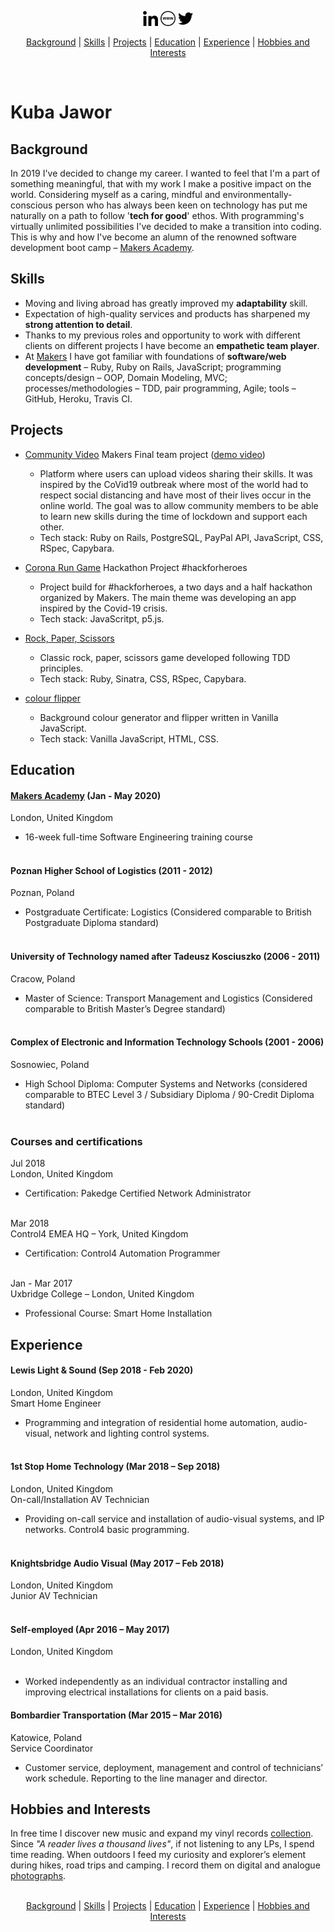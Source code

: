<p align="center">
<a href="https://linkedin.com/in/kubajawor" target="_blank" rel="norefferer"><img src="/files/linkedin.png" alt="linkedin" width="24px"></a> <a href="https://kubajawor.dev" target="_blank" rel="norefferer"><img src="/files/www.png" alt="www" width="24px"></a> <a href="https://twitter.com/plkujaw" target="_blank" rel="norefferer"><img src="/files/twitter.png" alt="twitter" width="24px"></a>
</p>
<p align="center">
<a href="#background">Background</a> |
<a href="#skills">Skills</a> |
<a href="#projects">Projects</a> |
<a href="#education">Education</a> |
<a href="#experience">Experience</a> |
<a href="#hobbies-and-interests">Hobbies and Interests</a>

</p>
</br>

# Kuba Jawor

## Background

In 2019 I've decided to change my career. I wanted to feel that I'm a part of something meaningful, that with my work I make a positive impact on the world. Considering myself as a caring, mindful and environmentally-conscious person who has always been keen on technology has put me naturally on a path to follow '**tech for good**' ethos. With programming's virtually unlimited possibilities I've decided to make a transition into coding. This is why and how I've become an alumn of the renowned software development boot camp – [Makers Academy](https://makers.tech).

## Skills

-   Moving and living abroad has greatly improved my **adaptability** skill.
-   Expectation of high-quality services and products has sharpened my **strong attention to detail**.
-   Thanks to my previous roles and opportunity to work with different clients on different projects I have become an **empathetic team player**.
-   At [Makers](https://makers.tech) I have got familiar with foundations of **software/web development** – Ruby, Ruby on Rails, JavaScript; programming concepts/design – OOP, Domain Modeling, MVC; processes/methodologies – TDD, pair programming, Agile; tools – GitHub, Heroku, Travis CI.

## Projects

-   [Community Video](https://github.com/plkujaw/co-vid20-20) Makers Final team project ([demo video](https://youtu.be/xNpah5xL_l0?t=2597))

    -   Platform where users can upload videos sharing their skills. It was inspired by the CoVid19 outbreak where most of the world had to respect social distancing and have most of their lives occur in the online world. The goal was to allow community members to be able to learn new skills during the time of lockdown and support each other.
    -   Tech stack: Ruby on Rails, PostgreSQL, PayPal API, JavaScript, CSS, RSpec, Capybara.
    
- [Corona Run Game](https://github.com/plkujaw/hfh_corona_game) Hackathon Project #hackforheroes

  - Project build for #hackforheroes, a two days and a half hackathon organized by Makers. The main theme was developing an app inspired by the Covid-19 crisis.
  - Tech stack: JavaScritpt, p5.js.

-   [Rock, Paper, Scissors](https://github.com/plkujaw/rps-challenge)

    -   Classic rock, paper, scissors game developed following TDD principles.
    -   Tech stack: Ruby, Sinatra, CSS, RSpec, Capybara.

-   [colour flipper](https://github.com/plkujaw/js-colour-flipper)
    -   Background colour generator and flipper written in Vanilla JavaScript.
    -   Tech stack: Vanilla JavaScript, HTML, CSS.

## Education

#### [Makers Academy](https://makers.tech) (Jan - May 2020)</br>

London, United Kingdom

-   16-week full-time Software Engineering training course</br></br>

#### Poznan Higher School of Logistics (2011 - 2012)</br>

Poznan, Poland

-   Postgraduate Certificate: Logistics
    (Considered comparable to British Postgraduate Diploma standard)</br></br>

#### University of Technology named after Tadeusz Kosciuszko (2006 - 2011)</br>

Cracow, Poland

-   Master of Science: Transport Management and Logistics
    (Considered comparable to British Master’s Degree standard)</br></br>

#### Complex of Electronic and Information Technology Schools (2001 - 2006)</br>

Sosnowiec, Poland

-   High School Diploma: Computer Systems and Networks
    (considered comparable to BTEC Level 3 / Subsidiary Diploma / 90-Credit Diploma standard)</br></br>

### Courses and certifications

Jul 2018</br>
London, United Kingdom

-   Certification: Pakedge Certified Network Administrator</br></br>

Mar 2018</br>
Control4 EMEA HQ – York, United Kingdom

-   Certification: Control4 Automation Programmer</br></br>

Jan - Mar 2017</br>
Uxbridge College – London, United Kingdom

-   Professional Course: Smart Home Installation

## Experience

#### Lewis Light & Sound (Sep 2018 - Feb 2020)</br>

London, United Kingdom</br>
Smart Home Engineer

-   Programming and integration of residential home automation, audio-visual, network and lighting control systems.</br></br>

#### 1st Stop Home Technology (Mar 2018 – Sep 2018)</br>

London, United Kingdom</br>
On-call/Installation AV Technician

-   Providing on-call service and installation of audio-visual systems, and IP networks. Control4 basic programming.</br></br>

#### Knightsbridge Audio Visual (May 2017 – Feb 2018)</br>

London, United Kingdom</br>
Junior AV Technician</br></br>

#### Self-employed (Apr 2016 – May 2017)</br>

London, United Kingdom</br></br>
- Worked independently as an individual contractor installing and improving electrical installations for clients on a paid basis.

#### Bombardier Transportation (Mar 2015 – Mar 2016)</br>

Katowice, Poland</br>
Service Coordinator

-   Customer service, deployment, management and control of technicians’ work schedule. Reporting to the line manager and director.

## Hobbies and Interests

In free time I discover new music and expand my vinyl records [collection](https://www.discogs.com/user/plkujaw/collection).
Since <em>"A reader lives a thousand lives"</em>, if not listening to any LPs, I spend time reading.
When outdoors I feed my curiosity and explorer’s element during hikes, road trips and camping. I record them on digital and analogue [photographs](https://www.hireacamera.com/en-gb/blog/case-studies/customer-case-study-visiting-the-four-corners-of-the-uk-with-the-fujifilm-xe2-xf18-135mm/).
</br>
</br>

<p align="center">
<a href="#background">Background</a> |
<a href="#skills">Skills</a> |
<a href="#projects">Projects</a> |
<a href="#education">Education</a> |
<a href="#experience">Experience</a> |
<a href="#hobbies-and-interests">Hobbies and Interests</a>
</p>
